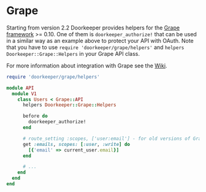 # Grape

Starting from version 2.2 Doorkeeper provides helpers for the [Grape framework](https://github.com/ruby-grape/grape) &gt;= 0.10. One of them is `doorkeeper_authorize!` that can be used in a similar way as an example above to protect your API with OAuth. Note that you have to use `require 'doorkeeper/grape/helpers'` and `helpers Doorkeeper::Grape::Helpers` in your Grape API class.

For more information about integration with Grape see the [Wiki](https://github.com/doorkeeper-gem/doorkeeper/wiki/Grape-Integration).

```ruby
require 'doorkeeper/grape/helpers'

module API
  module V1
    class Users < Grape::API
      helpers Doorkeeper::Grape::Helpers

      before do
        doorkeeper_authorize!
      end

      # route_setting :scopes, ['user:email'] - for old versions of Grape
      get :emails, scopes: [:user, :write] do
        [{'email' => current_user.email}]
      end

      # ...
    end
  end
end
```


